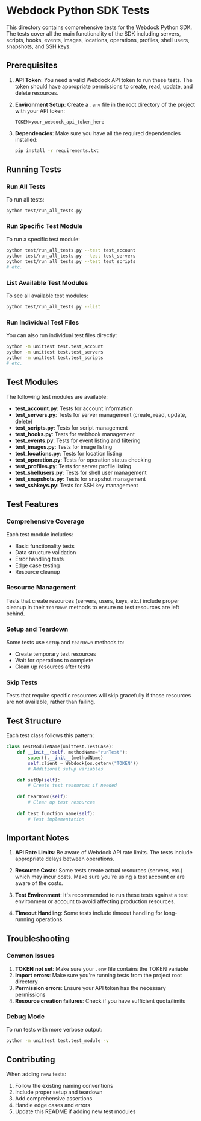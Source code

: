 # Webdock Python SDK Tests

This directory contains comprehensive tests for the Webdock Python SDK. The tests cover all the main functionality of the SDK including servers, scripts, hooks, events, images, locations, operations, profiles, shell users, snapshots, and SSH keys.

## Prerequisites

1. **API Token**: You need a valid Webdock API token to run these tests. The token should have appropriate permissions to create, read, update, and delete resources.

2. **Environment Setup**: Create a `.env` file in the root directory of the project with your API token:
   ```
   TOKEN=your_webdock_api_token_here
   ```

3. **Dependencies**: Make sure you have all the required dependencies installed:
   ```bash
   pip install -r requirements.txt
   ```

## Running Tests

### Run All Tests

To run all tests:
```bash
python test/run_all_tests.py
```

### Run Specific Test Module

To run a specific test module:
```bash
python test/run_all_tests.py --test test_account
python test/run_all_tests.py --test test_servers
python test/run_all_tests.py --test test_scripts
# etc.
```

### List Available Test Modules

To see all available test modules:
```bash
python test/run_all_tests.py --list
```

### Run Individual Test Files

You can also run individual test files directly:
```bash
python -m unittest test.test_account
python -m unittest test.test_servers
python -m unittest test.test_scripts
# etc.
```

## Test Modules

The following test modules are available:

- **test_account.py**: Tests for account information
- **test_servers.py**: Tests for server management (create, read, update, delete)
- **test_scripts.py**: Tests for script management
- **test_hooks.py**: Tests for webhook management
- **test_events.py**: Tests for event listing and filtering
- **test_images.py**: Tests for image listing
- **test_locations.py**: Tests for location listing
- **test_operation.py**: Tests for operation status checking
- **test_profiles.py**: Tests for server profile listing
- **test_shellusers.py**: Tests for shell user management
- **test_snapshots.py**: Tests for snapshot management
- **test_sshkeys.py**: Tests for SSH key management

## Test Features

### Comprehensive Coverage
Each test module includes:
- Basic functionality tests
- Data structure validation
- Error handling tests
- Edge case testing
- Resource cleanup

### Resource Management
Tests that create resources (servers, users, keys, etc.) include proper cleanup in their `tearDown` methods to ensure no test resources are left behind.

### Setup and Teardown
Some tests use `setUp` and `tearDown` methods to:
- Create temporary test resources
- Wait for operations to complete
- Clean up resources after tests

### Skip Tests
Tests that require specific resources will skip gracefully if those resources are not available, rather than failing.

## Test Structure

Each test class follows this pattern:
```python
class TestModuleName(unittest.TestCase):
    def __init__(self, methodName="runTest"):
        super().__init__(methodName)
        self.client = Webdock(os.getenv("TOKEN"))
        # Additional setup variables

    def setUp(self):
        # Create test resources if needed
        
    def tearDown(self):
        # Clean up test resources
        
    def test_function_name(self):
        # Test implementation
```

## Important Notes

1. **API Rate Limits**: Be aware of Webdock API rate limits. The tests include appropriate delays between operations.

2. **Resource Costs**: Some tests create actual resources (servers, etc.) which may incur costs. Make sure you're using a test account or are aware of the costs.

3. **Test Environment**: It's recommended to run these tests against a test environment or account to avoid affecting production resources.

4. **Timeout Handling**: Some tests include timeout handling for long-running operations.

## Troubleshooting

### Common Issues

1. **TOKEN not set**: Make sure your `.env` file contains the TOKEN variable
2. **Import errors**: Make sure you're running tests from the project root directory
3. **Permission errors**: Ensure your API token has the necessary permissions
4. **Resource creation failures**: Check if you have sufficient quota/limits

### Debug Mode

To run tests with more verbose output:
```bash
python -m unittest test.test_module -v
```

## Contributing

When adding new tests:
1. Follow the existing naming conventions
2. Include proper setup and teardown
3. Add comprehensive assertions
4. Handle edge cases and errors
5. Update this README if adding new test modules
